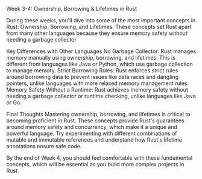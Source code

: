 Week 3-4: Ownership, Borrowing & Lifetimes in Rust

During these weeks, you'll dive into some of the most important concepts in Rust: Ownership, Borrowing, and Lifetimes. These concepts set Rust apart from many other languages because they ensure memory safety without needing a garbage collector

 Key Differences with Other Languages
No Garbage Collector: Rust manages memory manually using ownership, borrowing, and lifetimes. This is different from languages like Java or Python, which use garbage collection to manage memory.
Strict Borrowing Rules: Rust enforces strict rules around borrowing data to prevent issues like data races and dangling pointers, unlike languages with more relaxed memory management rules.
Memory Safety Without a Runtime: Rust achieves memory safety without needing a garbage collector or runtime checking, unlike languages like Java or Go.


 Final Thoughts
Mastering ownership, borrowing, and lifetimes is critical to becoming proficient in Rust. These concepts provide Rust's guarantees around memory safety and concurrency, which make it a unique and powerful language. Try experimenting with different combinations of mutable and immutable references and understand how Rust's lifetime annotations ensure safe code.

By the end of Week 4, you should feel comfortable with these fundamental concepts, which will be essential as you build more complex projects in Rust.








